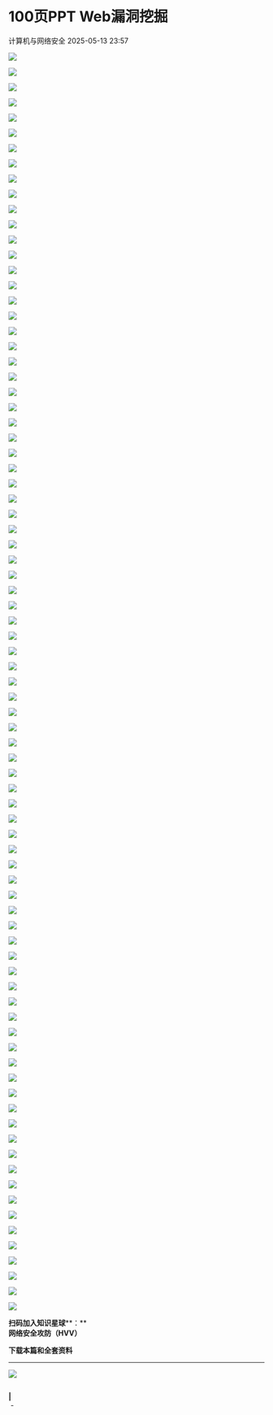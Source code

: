 #  100页PPT Web漏洞挖掘   
 计算机与网络安全   2025-05-13 23:57  
  
![](https://mmbiz.qpic.cn/sz_mmbiz_png/VcRPEU1K2of8NyL1VunQBwTmTH00Nf4rkOpNhtNhaEmTapoA0kicklgvVE8yBB19mGWM0kHibm8phWpxW3jA6d0g/640?wx_fmt=png&from=appmsg "")  
  
![](https://mmbiz.qpic.cn/sz_mmbiz_png/VcRPEU1K2of8NyL1VunQBwTmTH00Nf4r7XfcJXAKlFiayZo7pguOycicXI11lf1LOaL9lbVc6R2AHLwyhNKQAM5Q/640?wx_fmt=png&from=appmsg "")  
  
![](https://mmbiz.qpic.cn/sz_mmbiz_png/VcRPEU1K2of8NyL1VunQBwTmTH00Nf4r5dUvlVHkM1Vm4IILT2JvLkWSkZYDqeHEMEcwzHjSP6E9YOEAbJxhRg/640?wx_fmt=png&from=appmsg "")  
  
![](https://mmbiz.qpic.cn/sz_mmbiz_png/VcRPEU1K2of8NyL1VunQBwTmTH00Nf4rXqOAQrKleaWad7tibAm7Psdbj3MoTButOF405QtqE0SrFJkm3M4ttPQ/640?wx_fmt=png&from=appmsg "")  
  
![](https://mmbiz.qpic.cn/sz_mmbiz_png/VcRPEU1K2of8NyL1VunQBwTmTH00Nf4r1Bgom7rDCOwpxKN2280Cok3n9pg9nVuNUCdhEribBUhjtY8qWcZXaJQ/640?wx_fmt=png&from=appmsg "")  
  
![](https://mmbiz.qpic.cn/sz_mmbiz_png/VcRPEU1K2of8NyL1VunQBwTmTH00Nf4rpCzJLAovmekn3KSEEWXAwniaRJAC9by4R17V5kOhepbnafibq6vGncjw/640?wx_fmt=png&from=appmsg "")  
  
![](https://mmbiz.qpic.cn/sz_mmbiz_png/VcRPEU1K2of8NyL1VunQBwTmTH00Nf4rf8DUwJ86Lmibh25VApBuGo4xickOBLLSibqbIxmRCUEZktesFFMkbK6UQ/640?wx_fmt=png&from=appmsg "")  
  
![](https://mmbiz.qpic.cn/sz_mmbiz_png/VcRPEU1K2of8NyL1VunQBwTmTH00Nf4r4ib8xxF7KTYyzOBeXyDoaEHfxXEFhBOuaX44T5tRsibRsZHndCYrzdcw/640?wx_fmt=png&from=appmsg "")  
  
![](https://mmbiz.qpic.cn/sz_mmbiz_png/VcRPEU1K2of8NyL1VunQBwTmTH00Nf4rksNtEDMVYYgKYwtZLGRicl6Ea0pWXdlA1vPLLFMJria2QWiawxA4YXzfA/640?wx_fmt=png&from=appmsg "")  
  
![](https://mmbiz.qpic.cn/sz_mmbiz_png/VcRPEU1K2of8NyL1VunQBwTmTH00Nf4r6pULZuDaM6mQTS8BZpniaXGjotia559FyRmibwUxusGqBeQEqqibl28GqA/640?wx_fmt=png&from=appmsg "")  
  
![](https://mmbiz.qpic.cn/sz_mmbiz_png/VcRPEU1K2of8NyL1VunQBwTmTH00Nf4rpAFnXtS52F4k3Pj5bfasF7tS3lycoTHNpmriaFGDperoTcCcrmnbdtg/640?wx_fmt=png&from=appmsg "")  
  
![](https://mmbiz.qpic.cn/sz_mmbiz_png/VcRPEU1K2of8NyL1VunQBwTmTH00Nf4rEw1as4C17K06R6DDbZmKYHcVI1StuMc8wsYYn33Hb7wKbLicCYoU3jA/640?wx_fmt=png&from=appmsg "")  
  
![](https://mmbiz.qpic.cn/sz_mmbiz_png/VcRPEU1K2of8NyL1VunQBwTmTH00Nf4rtRy4uYK6lnrWLwU1wiarnNmYq35e1aQSQnT2YAjJDaRTfLoibuhAe7tQ/640?wx_fmt=png&from=appmsg "")  
  
![](https://mmbiz.qpic.cn/sz_mmbiz_png/VcRPEU1K2of8NyL1VunQBwTmTH00Nf4rPHMzibOQnzASUuK1LDg3B6IYPfqXXvNJa6wjIaTQvQn84RmfBwqCbuQ/640?wx_fmt=png&from=appmsg "")  
  
![](https://mmbiz.qpic.cn/sz_mmbiz_png/VcRPEU1K2of8NyL1VunQBwTmTH00Nf4roURv7CZavCGpwu7rzByia6l0ULdMmqvIrBDELhF33x5JkjEpWZ5JWqQ/640?wx_fmt=png&from=appmsg "")  
  
![](https://mmbiz.qpic.cn/sz_mmbiz_png/VcRPEU1K2of8NyL1VunQBwTmTH00Nf4r0XTlzqWp1uetl6ibKrnvxaS93GNjwZaKkCxoVeUbClPJ1LfpsgEQHyw/640?wx_fmt=png&from=appmsg "")  
  
![](https://mmbiz.qpic.cn/sz_mmbiz_png/VcRPEU1K2of8NyL1VunQBwTmTH00Nf4ricxtMfyXibOUJpBItQUCHqPzygJm1V35ZfuYjFEz73zQpOGxu15bIiaNg/640?wx_fmt=png&from=appmsg "")  
  
![](https://mmbiz.qpic.cn/sz_mmbiz_png/VcRPEU1K2of8NyL1VunQBwTmTH00Nf4ry5tIicWZoZH8sia4hDaQlNaY8RlurwzWnX9tVRFGcl4UAicQhaDibZzVxQ/640?wx_fmt=png&from=appmsg "")  
  
![](https://mmbiz.qpic.cn/sz_mmbiz_png/VcRPEU1K2of8NyL1VunQBwTmTH00Nf4rRgPVYI1RCs4eb1wlMd74kvhlJCApKyQoEvlgVOZEiboPicHNUib78WloA/640?wx_fmt=png&from=appmsg "")  
  
![](https://mmbiz.qpic.cn/sz_mmbiz_png/VcRPEU1K2of8NyL1VunQBwTmTH00Nf4ryD3k0rEDVuVWedgRsMRXAB2tKKNsicGkLynQUXadPnSwqmPYmiakTGww/640?wx_fmt=png&from=appmsg "")  
  
![](https://mmbiz.qpic.cn/sz_mmbiz_png/VcRPEU1K2of8NyL1VunQBwTmTH00Nf4rz5MxpJzReannETLfqT4qd8z5MygdzhbO3QUFKssS4VdDgkNtOw2eQA/640?wx_fmt=png&from=appmsg "")  
  
![](https://mmbiz.qpic.cn/sz_mmbiz_png/VcRPEU1K2of8NyL1VunQBwTmTH00Nf4rKI3MeFfJbUqJcFdRLhNAyFSavRk21lkBhQZMV1pChRPwjKTia8ofiaLQ/640?wx_fmt=png&from=appmsg "")  
  
![](https://mmbiz.qpic.cn/sz_mmbiz_png/VcRPEU1K2of8NyL1VunQBwTmTH00Nf4rBYs9YPmYzK5Pm10YDY01FrvNWMOXMSicY6MVIsBciaKxxjfXxmepAnJA/640?wx_fmt=png&from=appmsg "")  
  
![](https://mmbiz.qpic.cn/sz_mmbiz_png/VcRPEU1K2of8NyL1VunQBwTmTH00Nf4rickS2MyKUSbQC1YeYSqy6G7JaSuItRDLJPSswR18eWeH66KdwlD6X5w/640?wx_fmt=png&from=appmsg "")  
  
![](https://mmbiz.qpic.cn/sz_mmbiz_png/VcRPEU1K2of8NyL1VunQBwTmTH00Nf4rAJbViatHNrdBUHN8wVIYziaxFxGShiaDhSiby4wzx9URnhediaF63viclGhw/640?wx_fmt=png&from=appmsg "")  
  
![](https://mmbiz.qpic.cn/sz_mmbiz_png/VcRPEU1K2of8NyL1VunQBwTmTH00Nf4rkqsSATXgulx89p8tKQlibiaicUnia1XpvzhYQnzzC0M8Ylf6fh1ibz4eMgg/640?wx_fmt=png&from=appmsg "")  
  
![](https://mmbiz.qpic.cn/sz_mmbiz_png/VcRPEU1K2of8NyL1VunQBwTmTH00Nf4rFw5HgAeeoqcice7tLza55QLFY6R10f2FiafIiakY7SZiaNQSKEUaKSYNgw/640?wx_fmt=png&from=appmsg "")  
  
![](https://mmbiz.qpic.cn/sz_mmbiz_png/VcRPEU1K2of8NyL1VunQBwTmTH00Nf4rlichTMQDC4bM0L3U77RQ2zfkXTOxjicwKNg2pCwCEYRfauiaql39ibhdUQ/640?wx_fmt=png&from=appmsg "")  
  
![](https://mmbiz.qpic.cn/sz_mmbiz_png/VcRPEU1K2of8NyL1VunQBwTmTH00Nf4r9MJ5n75s7wticD0pfDnHfgejyib4AkoiaVqwMCATZmicRZ5ho3CfiaQicUjQ/640?wx_fmt=png&from=appmsg "")  
  
![](https://mmbiz.qpic.cn/sz_mmbiz_png/VcRPEU1K2of8NyL1VunQBwTmTH00Nf4rkw6Mxib4KXCveyX44mPpp21R11DCHknM8biaKux80ibgreeeFT0DdPvUg/640?wx_fmt=png&from=appmsg "")  
  
![](https://mmbiz.qpic.cn/sz_mmbiz_png/VcRPEU1K2of8NyL1VunQBwTmTH00Nf4rzNTCiahAbVA4kLZutbQz0tUyGkTQ1ehObR1c8naIxZdHOxw79icHicXnQ/640?wx_fmt=png&from=appmsg "")  
  
![](https://mmbiz.qpic.cn/sz_mmbiz_png/VcRPEU1K2of8NyL1VunQBwTmTH00Nf4rzXRRzzV9EG06w48URmf3vVTibfmKKkAIyH9187cSW1SO8P6KaiaptuBQ/640?wx_fmt=png&from=appmsg "")  
  
![](https://mmbiz.qpic.cn/sz_mmbiz_png/VcRPEU1K2of8NyL1VunQBwTmTH00Nf4rrvOjrks9Kphkia8RQ4uqjd6hmJCVg5Ymom0ZqTSulgdJcaL0ib8uVMHQ/640?wx_fmt=png&from=appmsg "")  
  
![](https://mmbiz.qpic.cn/sz_mmbiz_png/VcRPEU1K2of8NyL1VunQBwTmTH00Nf4rnsWUBZr8nrZKEqriatQJURvR837ZicscDobDgxU51tI5dPfOdtlH6ic9A/640?wx_fmt=png&from=appmsg "")  
  
![](https://mmbiz.qpic.cn/sz_mmbiz_png/VcRPEU1K2of8NyL1VunQBwTmTH00Nf4r3IgBK0SG2Z5ibYsHdx42Zlib0hkRdM0kuF9VUap0N8fHrZvz7Qe9WQZA/640?wx_fmt=png&from=appmsg "")  
  
![](https://mmbiz.qpic.cn/sz_mmbiz_png/VcRPEU1K2of8NyL1VunQBwTmTH00Nf4r0myklwKONHqwWuA58uNaQr01Bia7hibnc5LAeEQ21Cn0opHxGYvtYAcg/640?wx_fmt=png&from=appmsg "")  
  
![](https://mmbiz.qpic.cn/sz_mmbiz_png/VcRPEU1K2of8NyL1VunQBwTmTH00Nf4rRxkrurRQQ5KHBhHiaAKuj3mSoe8pFibkoicvrocLNBanQicnpia4Q0ia9Bhw/640?wx_fmt=png&from=appmsg "")  
  
![](https://mmbiz.qpic.cn/sz_mmbiz_png/VcRPEU1K2of8NyL1VunQBwTmTH00Nf4rz6mawib8tNgruSFgdxJcK0XdECfsDncKZWKLVicgq3qhCNWHt7IBV0Ag/640?wx_fmt=png&from=appmsg "")  
  
![](https://mmbiz.qpic.cn/sz_mmbiz_png/VcRPEU1K2of8NyL1VunQBwTmTH00Nf4rrnRmf2pvGs0Wgz0nJLKiaeuNcr16f12ScLZmX1ozfoYqHHEia7qTPM6Q/640?wx_fmt=png&from=appmsg "")  
  
![](https://mmbiz.qpic.cn/sz_mmbiz_png/VcRPEU1K2of8NyL1VunQBwTmTH00Nf4rTeA0RLdZox8pEbxvZSKYo7XE8ciau53L7YGrAsErVLNmxZxf4cRtnRg/640?wx_fmt=png&from=appmsg "")  
  
![](https://mmbiz.qpic.cn/sz_mmbiz_png/VcRPEU1K2of8NyL1VunQBwTmTH00Nf4rXMKK5ibgv8OibYy0TXNc7cr148ayCuHxQib3dY907rwaI23BTcXLUNqDw/640?wx_fmt=png&from=appmsg "")  
  
![](https://mmbiz.qpic.cn/sz_mmbiz_png/VcRPEU1K2of8NyL1VunQBwTmTH00Nf4rWTus4kR0DT6rHCnib7NuABa7WMC7wUwRSe5nYkRz6Cu3AyEYM93avMA/640?wx_fmt=png&from=appmsg "")  
  
![](https://mmbiz.qpic.cn/sz_mmbiz_png/VcRPEU1K2of8NyL1VunQBwTmTH00Nf4rOSAeVWBwuBst4AkjeVaqHdq9haLa0wAg7wzbnicSV1IAKGRRhF6NG0g/640?wx_fmt=png&from=appmsg "")  
  
![](https://mmbiz.qpic.cn/sz_mmbiz_png/VcRPEU1K2of8NyL1VunQBwTmTH00Nf4rq05Heic4TPq604PqAWWgNfKtpEdK5drjUXYTQtvRjCOBfudIGJc4k4g/640?wx_fmt=png&from=appmsg "")  
  
![](https://mmbiz.qpic.cn/sz_mmbiz_png/VcRPEU1K2of8NyL1VunQBwTmTH00Nf4riaomOLSOict6uB4dphVl9brKfUZziaAmwJEJW5S85uBuvHVS7ib0SoKudA/640?wx_fmt=png&from=appmsg "")  
  
![](https://mmbiz.qpic.cn/sz_mmbiz_png/VcRPEU1K2of8NyL1VunQBwTmTH00Nf4rQxRnHM8XeISsHGTv342Ipj3pzPOwTYowFuspWKdnsjeiaFOkZpIbUEg/640?wx_fmt=png&from=appmsg "")  
  
![](https://mmbiz.qpic.cn/sz_mmbiz_png/VcRPEU1K2of8NyL1VunQBwTmTH00Nf4rarJnDEY3qEjAibzcL2c2lb0QVt3vwuibsibRS8ibpGtbicR9CTq2utGLH2A/640?wx_fmt=png&from=appmsg "")  
  
![](https://mmbiz.qpic.cn/sz_mmbiz_png/VcRPEU1K2of8NyL1VunQBwTmTH00Nf4rEBvLIPEfYAz1qPsX8ZoXpejc7E5mUP0VEp9iafVzT6iauaZH9WmoGUAQ/640?wx_fmt=png&from=appmsg "")  
  
![](https://mmbiz.qpic.cn/sz_mmbiz_png/VcRPEU1K2of8NyL1VunQBwTmTH00Nf4rYZjsUbPvvMJ4zOZyw6m7Y0Xeia9HJxXKwAOecPzQnNEpacxF1Ic5Z6g/640?wx_fmt=png&from=appmsg "")  
  
![](https://mmbiz.qpic.cn/sz_mmbiz_png/VcRPEU1K2of8NyL1VunQBwTmTH00Nf4r47FUibk64kPc2amIOyBHQ7zDkCGxGBGbrWiaibYOQxqYPVeUicgh58O0ng/640?wx_fmt=png&from=appmsg "")  
  
![](https://mmbiz.qpic.cn/sz_mmbiz_png/VcRPEU1K2of8NyL1VunQBwTmTH00Nf4ry6PmB2cibUTefHILp9SATJhqEZZSDWm2EvMFTpWt5hX0dtN0to5ibvDA/640?wx_fmt=png&from=appmsg "")  
  
![](https://mmbiz.qpic.cn/sz_mmbiz_png/VcRPEU1K2of8NyL1VunQBwTmTH00Nf4reolQhtdaaMdAGMnxWOgyib8JEkwiaM9W5vPoicdIUKtrmx5fec0PhDKhg/640?wx_fmt=png&from=appmsg "")  
  
![](https://mmbiz.qpic.cn/sz_mmbiz_png/VcRPEU1K2of8NyL1VunQBwTmTH00Nf4rCvXVcAxkR9yaq2IdBPcyLIhe52pibGLZiaKuibEmDQchv46gc8Xd7MyicQ/640?wx_fmt=png&from=appmsg "")  
  
![](https://mmbiz.qpic.cn/sz_mmbiz_png/VcRPEU1K2of8NyL1VunQBwTmTH00Nf4rw3yYicx7DnBEKzvGvV9UeUPNV3c2XGMpEdLTsRcy6JAsxutWmTaSDHg/640?wx_fmt=png&from=appmsg "")  
  
![](https://mmbiz.qpic.cn/sz_mmbiz_png/VcRPEU1K2of8NyL1VunQBwTmTH00Nf4ribmgVHy7WwCDOnCH9P7XSy9qQYWxK1atGgL0aO1yAjwsibqoEW2GbrQA/640?wx_fmt=png&from=appmsg "")  
  
![](https://mmbiz.qpic.cn/sz_mmbiz_png/VcRPEU1K2of8NyL1VunQBwTmTH00Nf4rW2boSbOgh60pGNmPJXAXjYeKFBs8nrlCA6TmnDI0w5Jo92RibQ8LHOA/640?wx_fmt=png&from=appmsg "")  
  
![](https://mmbiz.qpic.cn/sz_mmbiz_png/VcRPEU1K2of8NyL1VunQBwTmTH00Nf4rczzYqe2QUc7qiaBNtynzBoYOWuTssvDeyQdOzVKcgO9eP2mJ3QPH7mA/640?wx_fmt=png&from=appmsg "")  
  
![](https://mmbiz.qpic.cn/sz_mmbiz_png/VcRPEU1K2of8NyL1VunQBwTmTH00Nf4rmOZAZVA3fByUo5N34BYjP89ejnAtwFQWIFOLS2dLUWibMdYRVibzLyDw/640?wx_fmt=png&from=appmsg "")  
  
![](https://mmbiz.qpic.cn/sz_mmbiz_png/VcRPEU1K2of8NyL1VunQBwTmTH00Nf4rrYyiavbLoCNBjsyiaibXs6QYmx77MMbyanHVmfT8riaSqSOzm6xfT4j4cA/640?wx_fmt=png&from=appmsg "")  
  
![](https://mmbiz.qpic.cn/sz_mmbiz_png/VcRPEU1K2of8NyL1VunQBwTmTH00Nf4rTONHK57zibKQol9AVluMXLk0sTyYgkNexD891HBCakssKsrtRyc5Dag/640?wx_fmt=png&from=appmsg "")  
  
![](https://mmbiz.qpic.cn/sz_mmbiz_png/VcRPEU1K2of8NyL1VunQBwTmTH00Nf4rbLfiapeGibicO03SAq6YGrEHwC7c6yJT94scgHm99eeE5zo5dSa7icaFRQ/640?wx_fmt=png&from=appmsg "")  
  
![](https://mmbiz.qpic.cn/sz_mmbiz_png/VcRPEU1K2of8NyL1VunQBwTmTH00Nf4rtWISAcvDX9HeUiaRSBOicRcmXozOl4JltZYrUUsafFTVXw9XGEJQjaDw/640?wx_fmt=png&from=appmsg "")  
  
![](https://mmbiz.qpic.cn/sz_mmbiz_png/VcRPEU1K2of8NyL1VunQBwTmTH00Nf4rwg2ribCHTFAHIG010krqzWq1sHToo6Tsp0TTygYdJ7q36xGhQJreDhw/640?wx_fmt=png&from=appmsg "")  
  
![](https://mmbiz.qpic.cn/sz_mmbiz_png/VcRPEU1K2of8NyL1VunQBwTmTH00Nf4rfXNKkaCibx80YkTGlb5icNFaXXiaC6BohsibXePkjyV96PysHoWN5XdZ3g/640?wx_fmt=png&from=appmsg "")  
  
![](https://mmbiz.qpic.cn/sz_mmbiz_png/VcRPEU1K2of8NyL1VunQBwTmTH00Nf4rrSXoDXad6c04IY4eh8OVg3dJ91ruz1lWQmyB30ETKQaZ6SZicSw1HNQ/640?wx_fmt=png&from=appmsg "")  
  
![](https://mmbiz.qpic.cn/sz_mmbiz_png/VcRPEU1K2of8NyL1VunQBwTmTH00Nf4rtW5yaMK6HcQ6uicuveRbZFiczpUO0I8Bf8sTgVib7v3h0HjNDgKtJaXJg/640?wx_fmt=png&from=appmsg "")  
  
![](https://mmbiz.qpic.cn/sz_mmbiz_png/VcRPEU1K2of8NyL1VunQBwTmTH00Nf4rkMDnTE1ibAeicLtFrYXKyv3YeHADCQ1RqulXIL7fJicbPJnozTUsbWGRw/640?wx_fmt=png&from=appmsg "")  
  
![](https://mmbiz.qpic.cn/sz_mmbiz_png/VcRPEU1K2of8NyL1VunQBwTmTH00Nf4rfHTCuFjNz3WcVPyuQsFIApKeTg2YcwwLC8Wckr0CTagRCVvqODP86w/640?wx_fmt=png&from=appmsg "")  
  
![](https://mmbiz.qpic.cn/sz_mmbiz_png/VcRPEU1K2of8NyL1VunQBwTmTH00Nf4rmtQM4VbKdma4Wr2c3yYHP3ukhbibB5H2ia5SwEJmXQ1A3u7rfJYYhbQg/640?wx_fmt=png&from=appmsg "")  
  
![](https://mmbiz.qpic.cn/sz_mmbiz_png/VcRPEU1K2of8NyL1VunQBwTmTH00Nf4rNbVZxKfLsR4Kv2Gt7kaC9cJhLlAz7l2dvE7F1hHsyzF1fn23xPkEwg/640?wx_fmt=png&from=appmsg "")  
  
![](https://mmbiz.qpic.cn/sz_mmbiz_png/VcRPEU1K2of8NyL1VunQBwTmTH00Nf4rzh1jwibtMVtpoAibVFNasP0DfibXHEuboO4bYcdpCeFCKdpKGp9keOgPA/640?wx_fmt=png&from=appmsg "")  
  
![](https://mmbiz.qpic.cn/sz_mmbiz_png/VcRPEU1K2of8NyL1VunQBwTmTH00Nf4rarZUC2DmXzwRicvPSgibwKzas7sCDn9LRQDic4na4K0FoxqrPMcSo8Wrg/640?wx_fmt=png&from=appmsg "")  
  
![](https://mmbiz.qpic.cn/sz_mmbiz_png/VcRPEU1K2of8NyL1VunQBwTmTH00Nf4rlxzmLuuI5VRzUWy9HavAjQDI3Jkgy9zd7dbkmZqRcxRjwpQ2LBGPew/640?wx_fmt=png&from=appmsg "")  
  
![](https://mmbiz.qpic.cn/sz_mmbiz_png/VcRPEU1K2of8NyL1VunQBwTmTH00Nf4r2DZWyXV2OND4uDhKQiamQCpED8ichOvNlA1qdIOP3ATCULH0vBqDxagw/640?wx_fmt=png&from=appmsg "")  
  
![](https://mmbiz.qpic.cn/sz_mmbiz_png/VcRPEU1K2of8NyL1VunQBwTmTH00Nf4rvA4MXaiaZjG3RMeAicxWou6Tw1iahnmmq1jOJ2n77mJqaexqTRYZOeA8g/640?wx_fmt=png&from=appmsg "")  
  
![](https://mmbiz.qpic.cn/sz_mmbiz_png/VcRPEU1K2of8NyL1VunQBwTmTH00Nf4ribZfgawrw8Rk8l9QIjxEzAiaCN8TRG0vkJ4FDUvS2fOK0Q6vibqkhNuCg/640?wx_fmt=png&from=appmsg "")  
  
![](https://mmbiz.qpic.cn/sz_mmbiz_png/VcRPEU1K2of8NyL1VunQBwTmTH00Nf4rSTjAVQuusGjGSzQrZRVE7o1dewnAbYgHDjLDk91pdgqFUcrVxpBmpA/640?wx_fmt=png&from=appmsg "")  
  
![](https://mmbiz.qpic.cn/sz_mmbiz_png/VcRPEU1K2of8NyL1VunQBwTmTH00Nf4raojVLXk6eLiby2oOCs54FIzah0sQLCkcIpMOicNHBqicVwPtENTuqia4CA/640?wx_fmt=png&from=appmsg "")  
  
![](https://mmbiz.qpic.cn/sz_mmbiz_png/VcRPEU1K2of8NyL1VunQBwTmTH00Nf4rtnX8fv9RyxttSG1Xnib92ia1tHnmXFQuMdkcZS3He4BX9Mdy05u2JR8g/640?wx_fmt=png&from=appmsg "")  
  
![](https://mmbiz.qpic.cn/sz_mmbiz_png/VcRPEU1K2of8NyL1VunQBwTmTH00Nf4reAgn4jwxKX4nd6PZXasAicYWlTXhPv2HD0pNMXjMH1N8ibibrDibUKPJvg/640?wx_fmt=png&from=appmsg "")  
  
![](https://mmbiz.qpic.cn/sz_mmbiz_png/VcRPEU1K2of8NyL1VunQBwTmTH00Nf4rYwlTJGuyOMvyDiatra7UsKsgn0Yat4qzo1uZSbyJWrnwtukOCQjqo4Q/640?wx_fmt=png&from=appmsg "")  
  
![](https://mmbiz.qpic.cn/sz_mmbiz_png/VcRPEU1K2of8NyL1VunQBwTmTH00Nf4rQRCySYDhOM76bpvDo0h4dp0Remq3JiaFWNCtr4iaJ2wO8JxIIIX7tadA/640?wx_fmt=png&from=appmsg "")  
  
![](https://mmbiz.qpic.cn/sz_mmbiz_png/VcRPEU1K2of8NyL1VunQBwTmTH00Nf4r1U04xTZH0SzaJr3icJAibRiahFIibLVxoGCnCNibOsgwL3JHq4HiaSVKHxcg/640?wx_fmt=png&from=appmsg "")  
  
**扫码加入知识星球****：**  
**网络安全攻防（HVV）**  
  
**下载本篇和全套资料**  
  
****  
![](https://mmbiz.qpic.cn/sz_mmbiz_jpg/VcRPEU1K2ocrickwS8jlJmx9dm99x7cetyLS8ib43IBlZ9GpKnpibU4QV0ictAFUD0sudSt5FvXkqhPcfWSU1DgOXA/640?wx_fmt=jpeg "")  
```

```  
  
**|**  
 -  
  
